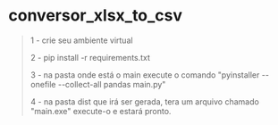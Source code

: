 # conversor_xlsx_to_csv
> 1 - crie seu ambiente virtual  
>   
> 2 - pip install -r requirements.txt  
>   
> 3 - na pasta onde está o main execute o comando "pyinstaller --onefile --collect-all pandas main.py"  
>
> 4 - na pasta dist que irá ser gerada, tera um arquivo chamado "main.exe" execute-o e estará pronto.
